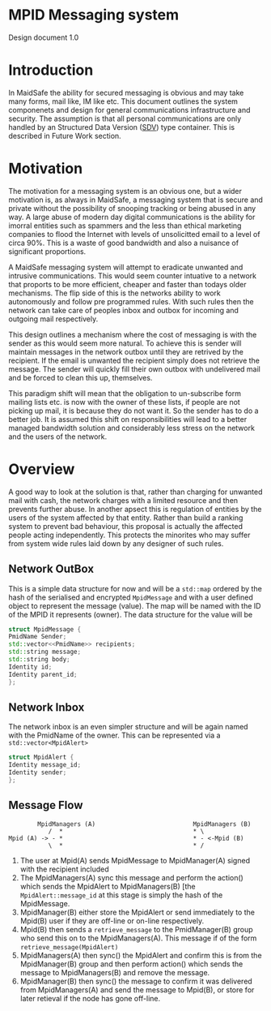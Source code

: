 MPID Messaging system
=========

Design document 1.0

Introduction
============

In MaidSafe the ability for secured messaging is obvious and may take many forms, mail like, IM like etc. This document outlines the system componenets and design for general communications infrastructure and security. The assumption is that all personal communications are only handled by an Structured Data Version ([SDV](https://github.com/maidsafe/MaidSafe-Common/blob/next/include/maidsafe/common/data_types/structured_data_versions.h)) type container. This is described in Future Work section. 

Motivation
==========

The motivation for a messaging system is an obvious one, but a wider motivation is, as always in MaidSafe, a messaging system that is secure and private without the possibility of snooping tracking or being abused in any way. A large abuse of modern day digital communications is the ability for imorral entities such as spammers and the less than ethical marketing companies to flood the Internet with levels of unsolicitted email to a level of circa 90%. This is a waste of good bandwidth and also a nuisance of significant proportions. 

A MaidSafe messaging system will attempt to eradicate unwanted and intrusive communications. This would seem counter intuative to a network that proports to be more efficient, cheaper and faster than todays older mechanisms. The flip side of this is the networks ability to work autonomously and follow pre programmed rules. With such rules then the network can take care of peoples inbox and outbox for incoming and outgoing mail respectively. 

This design outlines a mechanism where the cost of messaging is with the sender as this would seem more natural. To achieve this is sender will maintain messages in the network outbox until they are retrived by the recipient. If the email is unwanted the recipient simply does not retrieve the message. The sender will quickly fill their own outbox with undelivered mail and be forced to clean this up, themselves. 

This paradigm shift will mean that the obligation to un-subscribe form mailing lists etc. is now with the owner of these lists, if people are not picking up mail, it is because they do not want it. So the sender has to do a better job. It is assumed this shift on responsibilities will lead to a better managed bandwidth solution and considerably less stress on the network and the users of the network.

Overview
=========

A good way to look at the solution is that, rather than charging for unwanted mail with cash, the network charges with a limited resource and then prevents further abuse. In another apsect this is regulation of entities by the users of the system affected by that entity. Rather than build a ranking system to prevent bad behaviour, this proposal is actually the affected people acting independently. This protects the minorites who may suffer from system wide rules laid down by any designer of such rules. 

Network OutBox
--------------

This is a simple data structure for now and will be a ```std::map``` ordered by the hash of the serialised and encrypted ```MpidMessage```  and with a user defined object to represent the message (value). The map will be named with the ID of the MPID it represents (owner). The data structure for the value will be 

```c++
struct MpidMessage {
PmidName Sender;
std::vector<<PmidName>> recipients;
std::string message;
std::string body;
Identity id;
Identity parent_id;
};

```

Network Inbox
-------------

The network inbox is an even simpler structure and will be again named with the PmidName of the owner. This can be represented via a ```std::vector<MpidAlert>```

```c++
struct MpidAlert {
Identity message_id;
Identity sender;
};
```

Message Flow
------------
```
        MpidManagers (A)                           MpidManagers (B)
           /  *                                    * \
Mpid (A) -> - *                                    * - <-Mpid (B)
           \  *                                    * /

```
1. The user at Mpid(A)  sends MpidMessage to MpidManager(A) signed with the recipient included
2. The MpidManagers(A) sync this message and perform the action() which sends the MpidAlert to MpidManagers(B) [the ```MpidAlert::message_id``` at this stage is simply the hash of the MpidMessage.
3. MpidManager(B) either store the MpidAlert or send immediately to the Mpid(B) user if they are off-line or on-line respectively.
4. Mpid(B) then sends a ```retrieve_message``` to the PmidManager(B) group who send this on to the MpidManagers(A). This message if of the form ```retrieve_message(MpidAlert)``` 
5. MpidManagers(A) then sync() the MpidAlert and confirm this is from the MpidManager(B) group and then perform action() which sends the message to MpidManagers(B) and remove the message.
6. MpidManager(B) then sync() the message to confirm it was delivered from MpidManagers(A) and send the message to Mpid(B), or store for later retieval if the node has gone off-line. 


